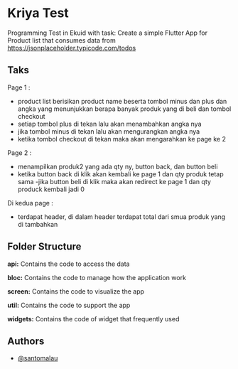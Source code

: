 
# Kriya Test


Programming Test in Ekuid with task: Create a simple Flutter App for Product list that consumes data from https://jsonplaceholder.typicode.com/todos
## Taks
Page 1 :
- product list berisikan product name beserta tombol minus dan plus dan angka yang menunjukkan berapa banyak produk yang di beli dan tombol checkout
- setiap tombol plus di tekan lalu akan menambahkan angka nya
- jika tombol minus di tekan lalu akan mengurangkan angka nya
- ketika tombol checkout di tekan maka akan mengarahkan ke page ke 2

Page 2 :
- menampilkan produk2 yang ada qty ny, button back, dan button beli
- ketika button back di klik akan kembali ke page 1 dan qty produk tetap sama
-jika button beli di klik maka akan redirect ke page 1 dan qty produck kembali jadi 0

Di kedua page :
- terdapat header, di dalam header terdapat total dari smua produk yang di tambahkan
## Folder Structure
**api:** Contains the code to access the data

**bloc:** Contains the code to manage how the application work

**screen:** Contains the code to visualize the app

**util:** Contains the code to support the app

**widgets:** Contains the code of widget that frequently used


## Authors

- [@santomalau](https://www.github.com/santomalau)


